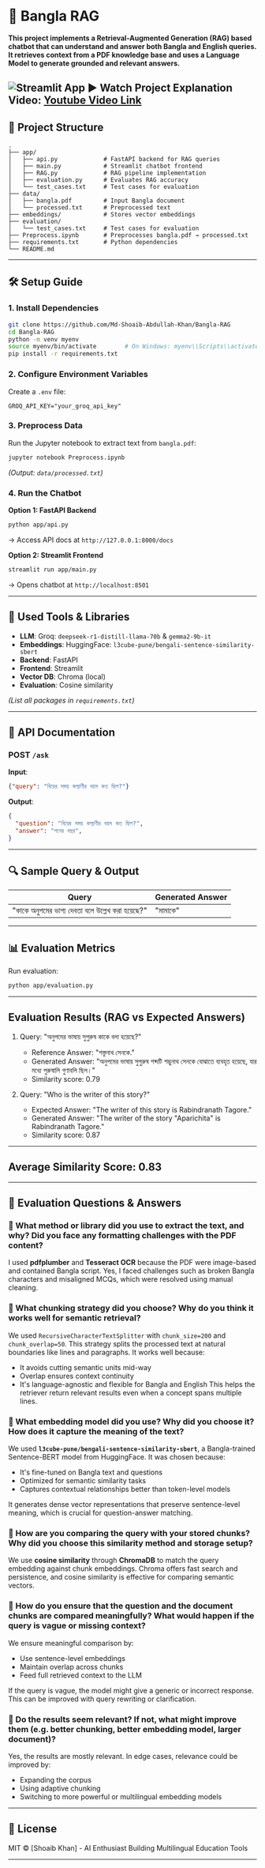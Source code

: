 # 📖 Bangla RAG

**This project implements a Retrieval-Augmented Generation (RAG) based chatbot that can understand and answer both Bangla and English queries. It retrieves context from a PDF knowledge base and uses a Language Model to generate grounded and relevant answers.**  

![Streamlit App](demo.png) 
▶ **Watch Project Explanation Video**: [Youtube Video Link](https://www.youtube.com/watch?v=9ZHEgCL3BcA)
---

## 📂 **Project Structure**  
```
.
├── app/  
│   ├── api.py             # FastAPI backend for RAG queries  
│   ├── main.py            # Streamlit chatbot frontend  
│   ├── RAG.py             # RAG pipeline implementation  
│   ├── evaluation.py      # Evaluates RAG accuracy  
│   └── test_cases.txt     # Test cases for evaluation
├── data/  
│   ├── bangla.pdf         # Input Bangla document  
│   └── processed.txt      # Preprocessed text  
├── embeddings/            # Stores vector embeddings  
├── evaluation/  
│   └── test_cases.txt     # Test cases for evaluation  
├── Preprocess.ipynb       # Preprocesses bangla.pdf → processed.txt  
├── requirements.txt       # Python dependencies  
└── README.md  
```

---

## 🛠 **Setup Guide**  

### **1. Install Dependencies**  
```bash
git clone https://github.com/Md-Shoaib-Abdullah-Khan/Bangla-RAG
cd Bangla-RAG
python -m venv myenv
source myenv/bin/activate        # On Windows: myenv\\Scripts\\activate
pip install -r requirements.txt
```

### **2. Configure Environment Variables**  
Create a `.env` file:  
```env
GROQ_API_KEY="your_groq_api_key"
```

### **3. Preprocess Data**  
Run the Jupyter notebook to extract text from `bangla.pdf`:  
```bash
jupyter notebook Preprocess.ipynb
```
*(Output: `data/processed.txt`)*  

### **4. Run the Chatbot**  
**Option 1: FastAPI Backend**  
```bash
python app/api.py
```
→ Access API docs at `http://127.0.0.1:8000/docs`  

**Option 2: Streamlit Frontend**  
```bash
streamlit run app/main.py
```
→ Opens chatbot at `http://localhost:8501`  

---

## 🧰 **Used Tools & Libraries**  
- **LLM**: Groq: `deepseek-r1-distill-llama-70b` & `gemma2-9b-it`
- **Embeddings**: HuggingFace: `l3cube-pune/bengali-sentence-similarity-sbert`  
- **Backend**: FastAPI  
- **Frontend**: Streamlit  
- **Vector DB**: Chroma (local)  
- **Evaluation**: Cosine similarity

*(List all packages in `requirements.txt`)*  

---

## 📡 **API Documentation**  
### **POST `/ask`**  
**Input**:  
```json
{"query": "বিয়ের সময় কল্যাণীর বয়স কত ছিল?"}
```  
**Output**:  
```json
{
  "question": "বিয়ের সময় কল্যাণীর বয়স কত ছিল?",
  "answer": "পনের বছর",
}
```

---

## 🔍 **Sample Query & Output**  
|                  **Query**                      |            **Generated Answer**               |
|-------------------------------------------------|-----------------------------------------------|
| "কাকে অনুপমের ভাগ্য দেবতা বলে উল্লেখ করা হয়েছে?" |                  "মামাকে"                     |  

---

## 📊 **Evaluation Metrics**  
Run evaluation:  
```bash
python app/evaluation.py
```  
-----------------------------------------
Evaluation Results (RAG vs Expected Answers)
-----------------------------------------
1. Query: "অনুপমের ভাষায় সুপুরুষ কাকে বলা হয়েছে?"  
   - Reference Answer: "শস্তুনাথ সেনকে."  
   - Generated Answer: "অনুপমের ভাষায় সুপুরুষ শব্দটি শম্ভুনাথ সেনকে বোঝাতে ব্যবহৃত হয়েছে, যার মধ্যে পুরুষালি গুণাবলি ছিল।"  
   - Similarity score: 0.79  

2. Query: "Who is the writer of this story?"  
   - Expected Answer: "The writer of this story is Rabindranath Tagore."  
   - Generated Answer: "The writer of the story "Aparichita" is Rabindranath Tagore."  
   - Similarity score: 0.87 

-----------------------------------------
Average Similarity Score: 0.83  
-----------------------------------------

---

## 📘 Evaluation Questions & Answers

### 📌 What method or library did you use to extract the text, and why? Did you face any formatting challenges with the PDF content?
I used **pdfplumber** and **Tesseract OCR** because the PDF were image-based and contained Bangla script. Yes, I faced challenges such as broken Bangla characters and misaligned MCQs, which were resolved using manual cleaning.

### 📌 What chunking strategy did you choose? Why do you think it works well for semantic retrieval?
We used `RecursiveCharacterTextSplitter` with `chunk_size=200` and `chunk_overlap=50`. This strategy splits the processed text at natural boundaries like lines and paragraphs. It works well because:
   - It avoids cutting semantic units mid-way
   - Overlap ensures context continuity
   - It's language-agnostic and flexible for Bangla and English
This helps the retriever return relevant results even when a concept spans multiple lines.

### 📌 What embedding model did you use? Why did you choose it? How does it capture the meaning of the text?
We used **`l3cube-pune/bengali-sentence-similarity-sbert`**, a Bangla-trained Sentence-BERT model from HuggingFace. It was chosen because:
   - It's fine-tuned on Bangla text and questions
   - Optimized for semantic similarity tasks
   - Captures contextual relationships better than token-level models

It generates dense vector representations that preserve sentence-level meaning, which is crucial for question-answer matching.

### 📌 How are you comparing the query with your stored chunks? Why did you choose this similarity method and storage setup?
We use **cosine similarity** through **ChromaDB** to match the query embedding against chunk embeddings. Chroma offers fast search and persistence, and cosine similarity is effective for comparing semantic vectors.

### 📌 How do you ensure that the question and the document chunks are compared meaningfully? What would happen if the query is vague or missing context?
We ensure meaningful comparison by:
- Use sentence-level embeddings
- Maintain overlap across chunks
- Feed full retrieved context to the LLM

If the query is vague, the model might give a generic or incorrect response. This can be improved with query rewriting or clarification.

### 📌 Do the results seem relevant? If not, what might improve them (e.g. better chunking, better embedding model, larger document)?
Yes, the results are mostly relevant. In edge cases, relevance could be improved by:
- Expanding the corpus
- Using adaptive chunking
- Switching to more powerful or multilingual embedding models

---
## 📜 License
MIT © [Shoaib Khan] - AI Enthusiast Building Multilingual Education Tools

---
